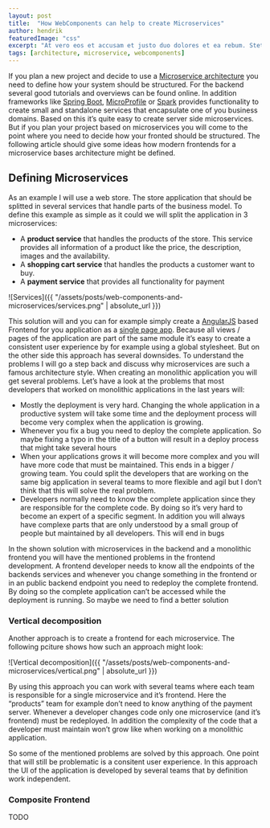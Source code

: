 ```yaml
---
layout: post
title:  "How WebComponents can help to create Microservices"
author: hendrik
featuredImage: "css"
excerpt: "At vero eos et accusam et justo duo dolores et ea rebum. Stet clita kasd gubergren, no sea takimata sanctus est Lorem ipsum dolor sit amet."
tags: [architecture, microservice, webcomponents]
---
```



If you plan a new project and decide to use a [Microservice architecture](http://martinfowler.com/articles/microservices.html)   you need to define how your system should be structured. For the backend several good tutorials and overviews can be found online. In addition frameworks like [Spring Boot](https://projects.spring.io/spring-boot/), [MicroProfile](https://microprofile.io) or [Spark](http://sparkjava.com) provides functionality to create small and standalone services that encapsulate one of you business domains. Based on this it’s quite easy to create server side microservices. But if you plan your project based on microservices you will come to the point where you need to decide how your fronted should be structured. The following article should give some ideas how modern frontends for a microservice bases architecture might be defined.

## Defining Microservices
As an example I will use a web store. The store application that should be splitted in several services that handle parts of the business model. To define this example as simple as it could we will split the application in 3 microservices:

- A **product service** that handles the products of the store. This service provides all information of a product like the price, the description, images and the availability.
- A **shopping cart service** that handles the products a customer want to buy.
- A **payment service** that provides all functionality for payment

![Services]({{ "/assets/posts/web-components-and-microservices/services.png" | absolute_url }})

This solution will and you can for example simply create a [AngularJS](https://angularjs.org/) based Frontend for you application as a [single page app](https://en.wikipedia.org/wiki/Single-page_application). Because all views / pages of the application are part of the same module it’s easy to create a consistent user experience by for example using a global stylesheet. But on the other side this approach has several downsides. To understand the problems I will go a step back and discuss why microservices are such a famous architecture style. When creating an monolithic application you will get several problems. Let’s have a look at the problems that most developers that worked on monolithic applications in the last years will:

- Mostly the deployment is very hard. Changing the whole application in a productive system will take some time and the deployment process will become very complex when the application is growing.
- Whenever you fix a bug you need to deploy the complete application. So maybe fixing a typo in the title of a button will result in a deploy process that might take several hours
- When your applications grows it will become more complex and you will have more code that must be maintained. This ends in a bigger / growing team. You could split the developers that are working on the same big application in several teams to more flexible and agil but I don’t think that this will solve the real problem.
- Developers normally need to know the complete application since they are responsible for the complete code. By doing so it’s very hard to become an expert of a specific segment. In addition you will always have complexe parts that are only understood by a small group of people but maintained by all developers. This will end in bugs

In the shown solution with microservices in the backend and a monolithic frontend you will have the mentioned problems in the frontend development. A frontend developer needs to know all the endpoints of the backends services and whenever you change something in the frontend or in an  public backend endpoint you need to redeploy the complete frontend. By doing so the complete application can’t be accessed while the deployment is running. So maybe we need to find a better solution

### Vertical decomposition
Another approach is to create a frontend for each microservice. The following pciture shows how such an approach might look:

![Vertical decomposition]({{ "/assets/posts/web-components-and-microservices/vertical.png" | absolute_url }})

By using this approach you can work with several teams where each team is responsible for a single microservice and it’s frontend. Here the “products” team for example don’t need to know anything of the payment server. Whenever a developer changes code only one microservice (and it’s frontend) must be redeployed. In addition the complexity of the code that a developer must maintain won’t grow like when working on a monolithic application.

So some of the mentioned problems are solved by this approach. One point that will still be problematic is a consitent user experience. In this approach the UI of the application is developed by several teams that by definition work independent.

### Composite Frontend
TODO